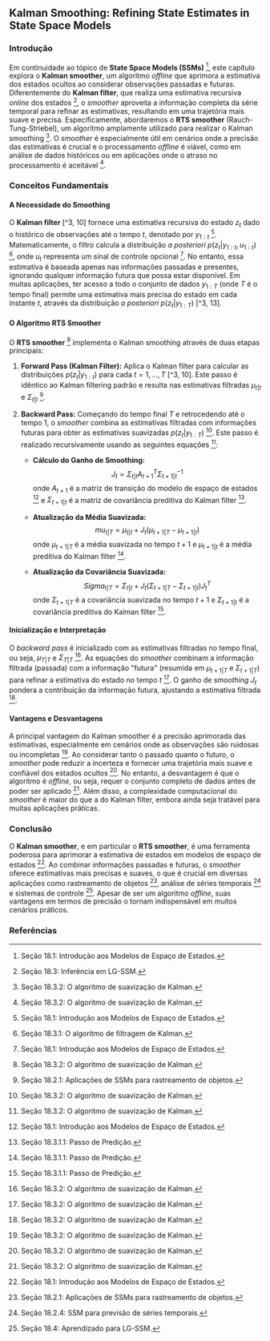 ## Kalman Smoothing: Refining State Estimates in State Space Models

### Introdução
Em continuidade ao tópico de **State Space Models (SSMs)** [^1], este capítulo explora o **Kalman smoother**, um algoritmo *offline* que aprimora a estimativa dos estados ocultos ao considerar observações passadas e futuras. Diferentemente do **Kalman filter**, que realiza uma estimativa recursiva *online* dos estados [^3], o *smoother* aproveita a informação completa da série temporal para refinar as estimativas, resultando em uma trajetória mais suave e precisa. Especificamente, abordaremos o **RTS smoother** (Rauch-Tung-Striebel), um algoritmo amplamente utilizado para realizar o Kalman smoothing [^14]. O *smoother* é especialmente útil em cenários onde a precisão das estimativas é crucial e o processamento *offline* é viável, como em análise de dados históricos ou em aplicações onde o atraso no processamento é aceitável [^13].

### Conceitos Fundamentais

#### A Necessidade do Smoothing
O **Kalman filter** [^3, 10] fornece uma estimativa recursiva do estado $z_t$ dado o histórico de observações até o tempo $t$, denotado por $y_{1:t}$ [^1]. Matematicamente, o filtro calcula a distribuição *a posteriori* $p(z_t | y_{1:t}, u_{1:t})$ [^10], onde $u_t$ representa um sinal de controle opcional [^1].  No entanto, essa estimativa é baseada apenas nas informações passadas e presentes, ignorando qualquer informação futura que possa estar disponível. Em muitas aplicações, ter acesso a todo o conjunto de dados $y_{1:T}$ (onde $T$ é o tempo final) permite uma estimativa mais precisa do estado em cada instante $t$, através da distribuição *a posteriori* $p(z_t | y_{1:T})$ [^3, 13].

#### O Algoritmo RTS Smoother
O **RTS smoother** [^14] implementa o Kalman smoothing através de duas etapas principais:

1.  **Forward Pass (Kalman Filter):** Aplica o Kalman filter para calcular as distribuições $p(z_t | y_{1:t})$ para cada $t = 1, \dots, T$ [^3, 10]. Este passo é idêntico ao Kalman filtering padrão e resulta nas estimativas filtradas $\mu_{t|t}$ e $\Sigma_{t|t}$ [^2].

2.  **Backward Pass:** Começando do tempo final $T$ e retrocedendo até o tempo 1, o *smoother* combina as estimativas filtradas com informações futuras para obter as estimativas suavizadas $p(z_t | y_{1:T})$ [^13]. Este passo é realizado recursivamente usando as seguintes equações [^14]:

    *   **Cálculo do Ganho de Smoothing:**
        $$J_t = \Sigma_{t|t} A_{t+1}^T \Sigma_{t+1|t}^{-1}$$
        onde $A_{t+1}$ é a matriz de transição do modelo de espaço de estados [^1] e $\Sigma_{t+1|t}$ é a matriz de covariância preditiva do Kalman filter [^11].

    *   **Atualização da Média Suavizada:**
        $$mu_{t|T} = \mu_{t|t} + J_t (\mu_{t+1|T} - \mu_{t+1|t})$$
        onde $\mu_{t+1|T}$ é a média suavizada no tempo $t+1$ e $\mu_{t+1|t}$ é a média preditiva do Kalman filter [^11].

    *   **Atualização da Covariância Suavizada:**
        $$Sigma_{t|T} = \Sigma_{t|t} + J_t (\Sigma_{t+1|T} - \Sigma_{t+1|t}) J_t^T$$
        onde $\Sigma_{t+1|T}$ é a covariância suavizada no tempo $t+1$ e $\Sigma_{t+1|t}$ é a covariância preditiva do Kalman filter [^11].

#### Inicialização e Interpretação
O *backward pass* é inicializado com as estimativas filtradas no tempo final, ou seja, $\mu_{T|T}$ e $\Sigma_{T|T}$ [^14]. As equações do *smoother* combinam a informação filtrada (passada) com a informação "futura" (resumida em $\mu_{t+1|T}$ e $\Sigma_{t+1|T}$) para refinar a estimativa do estado no tempo $t$ [^13]. O ganho de *smoothing* $J_t$ pondera a contribuição da informação futura, ajustando a estimativa filtrada [^14].

#### Vantagens e Desvantagens
A principal vantagem do Kalman smoother é a precisão aprimorada das estimativas, especialmente em cenários onde as observações são ruidosas ou incompletas [^13]. Ao considerar tanto o passado quanto o futuro, o *smoother* pode reduzir a incerteza e fornecer uma trajetória mais suave e confiável dos estados ocultos [^13]. No entanto, a desvantagem é que o algoritmo é *offline*, ou seja, requer o conjunto completo de dados antes de poder ser aplicado [^13]. Além disso, a complexidade computacional do *smoother* é maior do que a do Kalman filter, embora ainda seja tratável para muitas aplicações práticas.

### Conclusão
O **Kalman smoother**, e em particular o **RTS smoother**, é uma ferramenta poderosa para aprimorar a estimativa de estados em modelos de espaço de estados [^1]. Ao combinar informações passadas e futuras, o *smoother* oferece estimativas mais precisas e suaves, o que é crucial em diversas aplicações como rastreamento de objetos [^2], análise de séries temporais [^7] e sistemas de controle [^16]. Apesar de ser um algoritmo *offline*, suas vantagens em termos de precisão o tornam indispensável em muitos cenários práticos.

### Referências
[^1]: Seção 18.1: Introdução aos Modelos de Espaço de Estados.
[^2]: Seção 18.2.1: Aplicações de SSMs para rastreamento de objetos.
[^3]: Seção 18.3: Inferência em LG-SSM.
[^7]: Seção 18.2.4: SSM para previsão de séries temporais.
[^10]: Seção 18.3.1: O algoritmo de filtragem de Kalman.
[^11]: Seção 18.3.1.1: Passo de Predição.
[^13]: Seção 18.3.2: O algoritmo de suavização de Kalman.
[^14]: Seção 18.3.2: O algoritmo de suavização de Kalman.
[^16]: Seção 18.4: Aprendizado para LG-SSM.
<!-- END -->